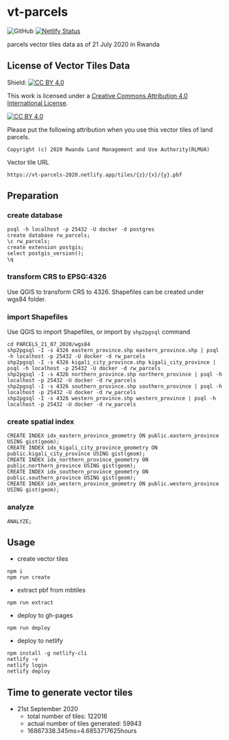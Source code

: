 # vt-parcels
![GitHub](https://img.shields.io/github/license/wasac/vt-parcels-2020)
[![Netlify Status](https://api.netlify.com/api/v1/badges/58b0d7d0-f9ac-4bf4-b28a-2ec96843db8e/deploy-status)](https://app.netlify.com/sites/vt-parcels-2020/deploys)

parcels vector tiles data as of 21 July 2020 in Rwanda

## License of Vector Tiles Data

Shield: [![CC BY 4.0][cc-by-shield]][cc-by]

This work is licensed under a [Creative Commons Attribution 4.0 International
License][cc-by].

[![CC BY 4.0][cc-by-image]][cc-by]

[cc-by]: http://creativecommons.org/licenses/by/4.0/
[cc-by-image]: https://i.creativecommons.org/l/by/4.0/88x31.png
[cc-by-shield]: https://img.shields.io/badge/License-CC%20BY%204.0-lightgrey.svg

Please put the following attribution when you use this vector tiles of land parcels.
```
Copyright (c) 2020 Rwanda Land Management and Use Authority(RLMUA)
```

Vector tile URL
```
https://vt-parcels-2020.netlify.app/tiles/{z}/{x}/{y}.pbf
```

## Preparation

### create database

```
psql -h localhost -p 25432 -U docker -d postgres
create database rw_parcels;
\c rw_parcels;
create extension postgis;
select postgis_version();
\q
```

### transform CRS to EPSG:4326
Use QGIS to transform CRS to 4326.
Shapefiles can be created under wgs84 folder.

### import Shapefiles
Use QGIS to import Shapefiles, or import by `shp2pgsql` command
```
cd PARCELS_21_07_2020/wgs84
shp2pgsql -I -s 4326 eastern_province.shp eastern_province.shp | psql -h localhost -p 25432 -U docker -d rw_parcels
shp2pgsql -I -s 4326 kigali_city_province.shp kigali_city_province | psql -h localhost -p 25432 -U docker -d rw_parcels
shp2pgsql -I -s 4326 northern_province.shp northern_province | psql -h localhost -p 25432 -U docker -d rw_parcels
shp2pgsql -I -s 4326 southern_province.shp southern_province | psql -h localhost -p 25432 -U docker -d rw_parcels
shp2pgsql -I -s 4326 western_province.shp western_province | psql -h localhost -p 25432 -U docker -d rw_parcels
```

### create spatial index
```
CREATE INDEX idx_eastern_province_geometry ON public.eastern_province USING gist(geom);
CREATE INDEX idx_kigali_city_province_geometry ON public.kigali_city_province USING gist(geom);
CREATE INDEX idx_northern_province_geometry ON public.northern_province USING gist(geom);
CREATE INDEX idx_southern_province_geometry ON public.southern_province USING gist(geom);
CREATE INDEX idx_western_province_geometry ON public.western_province USING gist(geom);
```

### analyze
```
ANALYZE;
```

## Usage

- create vector tiles
```
npm i
npm run create
```

- extract pbf from mbtiles
```
npm run extract
```

- deploy to gh-pages
```
npm run deploy
```

- deploy to netlify
```
npm install -g netlify-cli
netlify -v
netlify login
netlify deploy
```

## Time to generate vector tiles
- 21st September 2020
  - total number of tiles: 122016
  - actual number of tiles generated: 59943
  - 16867338.345ms=4.6853717625hours
